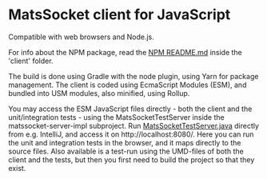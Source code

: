 # MatsSocket client for JavaScript

Compatible with web browsers and Node.js.

For info about the NPM package, read the [NPM README.md](./client/README.md) inside the 'client' folder.

The build is done using Gradle with the node plugin, using Yarn for package management. The client is coded using EcmaScript Modules (ESM), and bundled into USM modules, also minified, using Rollup.

You may access the ESM JavaScript files directly - both the client and the unit/integration tests - using the MatsSocketTestServer inside the matssocket-server-impl subproject. Run [MatsSocketTestServer.java](../matssocket-server-impl/src/test/java/io/mats3/matssocket/MatsSocketTestServer.java) directly from e.g. IntelliJ, and access it on http://localhost:8080/. Here you can run the unit and integration tests in the browser, and it maps directly to the source files. Also available is a test-run using the UMD-files of both the client and the tests, but then you first need to build the project so that they exist.